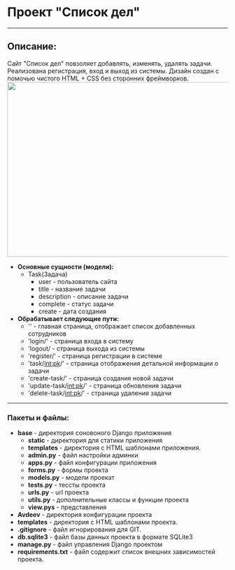 # Проект "Список дел"

***

## Описание:

Сайт "Список дел" повзоляет добавлять, изменять, удалять задачи. Реализована регистрация, вход и выход 
из системы. Дизайн создан с помочью чистого HTML + CSS без сторонних фреймворков.
<img height="400" src="https://i.ibb.co/wNZtqbK/Screenshot-1.png" width="1000"/>

* **Основные сущности (модели):**
  * Task(Задача)
    * user - пользователь сайта
    * title - название задачи
    * description - описание задачи
    * complete - статус задачи
    * create - дата создания
* **Обрабатывает следующие пути:**
    * '' - главная страница, отображает список добавленных сотрудников
    * 'login/' - страница входа в систему
    * 'logout/ - страница выхода из системы
    * 'register/' - страница регистрации в системе
    * 'task/<int:pk>/' - страница отображения детальной информации о задачи
    * 'create-task/' - страница создания новой задачи
    * 'update-task/<int:pk>/' - страница обновления задачи
    * 'delete-task/<int:pk>/' - страница удаления задачи

***

### Пакеты и файлы:

* **base** - директория соновоного Django приложения
    * **static** - директория для статики приложения
    * **templates** - директория с HTML шаблонами приложения.
    * **admin.py** - файл настройки админки
    * **apps.py** - файл конфигурации приложения
    * **forms.py** - формы проекта
    * **models.py** - модели проекат
    * **tests.py** - тессты проекта
    * **urls.py** - url проекта
    * **utils.py** - дополнительные классы и функции проекта
    * **view.pys** - представления
* **Avdeev** - директория конфигурации проекта
* **templates** - директория с HTML шаблонами проекта.
* **.gitignore** - файл игнорирования для GIT.
* **db.sqlite3** - файл базы данных проекта в формате SQLite3
* **manage.py** - файл управления Django проектом
* **requirements.txt** - файл содержит список внешних зависимостей проекта.